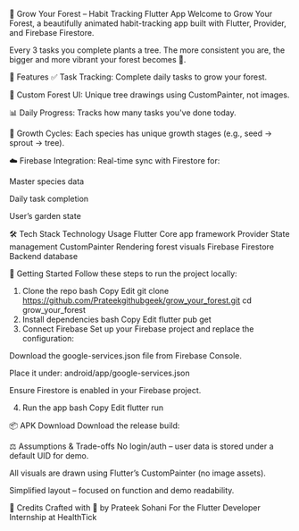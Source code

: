 🌱 Grow Your Forest – Habit Tracking Flutter App
Welcome to Grow Your Forest, a beautifully animated habit-tracking app built with Flutter, Provider, and Firebase Firestore.

Every 3 tasks you complete plants a tree. The more consistent you are, the bigger and more vibrant your forest becomes 🌳.

📱 Features
✅ Task Tracking: Complete daily tasks to grow your forest.

🌳 Custom Forest UI: Unique tree drawings using CustomPainter, not images.

📊 Daily Progress: Tracks how many tasks you've done today.

🔁 Growth Cycles: Each species has unique growth stages (e.g., seed → sprout → tree).

☁️ Firebase Integration: Real-time sync with Firestore for:

Master species data

Daily task completion

User’s garden state

🛠️ Tech Stack
Technology	Usage
Flutter	Core app framework
Provider	State management
CustomPainter	Rendering forest visuals
Firebase Firestore	Backend database

🚀 Getting Started
Follow these steps to run the project locally:

1. Clone the repo
bash
Copy
Edit
git clone https://github.com/Prateekgithubgeek/grow_your_forest.git
cd grow_your_forest
2. Install dependencies
bash
Copy
Edit
flutter pub get
3. Connect Firebase
Set up your Firebase project and replace the configuration:

Download the google-services.json file from Firebase Console.

Place it under:
android/app/google-services.json

Ensure Firestore is enabled in your Firebase project.

4. Run the app
bash
Copy
Edit
flutter run


📦 APK Download
Download the release build:


⚖️ Assumptions & Trade-offs
No login/auth – user data is stored under a default UID for demo.

All visuals are drawn using Flutter’s CustomPainter (no image assets).

Simplified layout – focused on function and demo readability.

🙌 Credits
Crafted with 💚 by Prateek Sohani
For the Flutter Developer Internship at HealthTick
